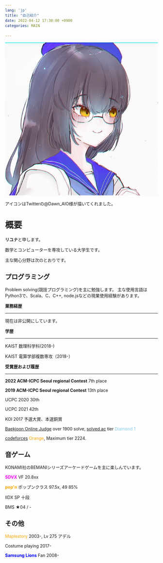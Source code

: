 ```yaml
---
lang: 'jp'
title: "自己紹介"
date: 2022-04-12 17:30:00 +0900
categories: MAIN

---
```


![owner](/owner.jpg)

アイコンはTwitterの@Dawn_AIO様が描いてくれました。 

# 概要

**リユナ**と申します。

数学とコンピューターを専攻している大学生です。

主な関心分野は次のとおりです。



## プログラミング

Problem solving(競技プログラミング)を主に勉強します。 主な使用言語はPython3で、Scala、C、C++, node.jsなどの現業使用経験があります。

**業務経歴**

--------

現在は非公開にしています。

**学歴**

-------

KAIST 数理科学科(2018-)

KAIST 電算学部複数専攻（2018-）

**受賞歴および履歴**

------

**2022 ACM-ICPC Seoul regional Contest** 7th place

**2019 ACM-ICPC Seoul regional Contest** 13th place

UCPC 2020 30th

UCPC 2021 42th

KOI 2017 予選大賞、本選銅賞

[Baekjoon Online Judge](https://www.acmicpc.net/user/runnie0427) over 1900 solve, [solved.ac](https://solved.ac/profile/runnie0427) tier <span style="color:skyblue">Diamond 1</span>

[codeforces](https://codeforces.com/profile/Eunha) <span style="color:orange">Orange</span>, Maximum tier 2224.



## 音ゲーム

KONAMI社のBEMANIシリーズアーケードゲームを主に楽しんでいます。

**<span style="color:magenta">SDVX</span>** VF 20.8xx

**<span style="color:orange">pop'n</span>** ポップンクラス 97.5x, 49 85%

IIDX SP 十段

BMS ★04 / -



## その他

<span style="color:orange">Maplestory</span> 2003-, Lv 275 アデル

Costume playing 2017-

**<span style="color:blue">Samsung Lions</span>** Fan 2008-


